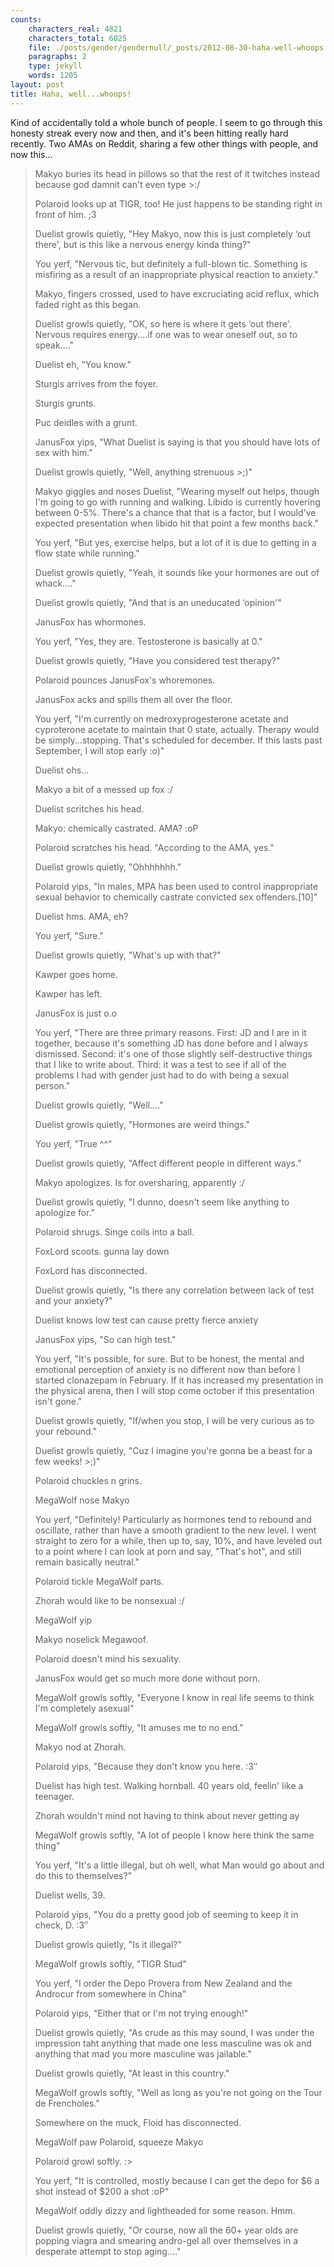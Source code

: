 ```yaml
---
counts:
    characters_real: 4821
    characters_total: 6025
    file: ./posts/gender/gendernull/_posts/2012-08-30-haha-well-whoops.markdown
    paragraphs: 2
    type: jekyll
    words: 1205
layout: post
title: Haha, well...whoops!
---
```


Kind of accidentally told a whole bunch of people.  I seem to go through this honesty streak every now and then, and it's been hitting really hard recently.  Two AMAs on Reddit, sharing a few other things with people, and now this...

> Makyo buries its head in pillows so that the rest of it twitches instead because god damnit can't even type >:/
> 
> Polaroid looks up at TIGR, too! He just happens to be standing right in front of him. ;3
> 
> Duelist growls quietly, "Hey Makyo, now this is just completely ‘out there', but is this like a nervous energy kinda thing?"
> 
> You yerf, "Nervous tic, but definitely a full-blown tic. Something is misfiring as a result of an inappropriate physical reaction to anxiety."
> 
> Makyo, fingers crossed, used to have excruciating acid reflux, which faded right as this began.
> 
> Duelist growls quietly, "OK, so here is where it gets ‘out there'. Nervous requires energy....if one was to wear oneself out, so to speak...."
> 
> Duelist eh, "You know."
> 
> Sturgis arrives from the foyer.
> 
> Sturgis grunts.
> 
> Puc deidles with a grunt.
> 
> JanusFox yips, "What Duelist is saying is that you should have lots of sex with him."
> 
> Duelist growls quietly, "Well, anything strenuous >;)"
> 
> Makyo giggles and noses Duelist, "Wearing myself out helps, though I'm going to go with running and walking. Libido is currently hovering between 0-5%. There's a chance that that is a factor, but I would've expected presentation when libido hit that point a few months back."
> 
> You yerf, "But yes, exercise helps, but a lot of it is due to getting in a flow state while running."
> 
> Duelist growls quietly, "Yeah, it sounds like your hormones are out of whack...."
> 
> Duelist growls quietly, "And that is an uneducated ‘opinion'"
> 
> JanusFox has whormones.
> 
> You yerf, "Yes, they are. Testosterone is basically at 0."
> 
> Duelist growls quietly, "Have you considered test therapy?"
> 
> Polaroid pounces JanusFox's whoremones.
> 
> JanusFox acks and spills them all over the floor.
> 
> You yerf, "I'm currently on medroxyprogesterone acetate and cyproterone acetate to maintain that 0 state, actually. Therapy would be simply...stopping. That's scheduled for december. If this lasts past September, I will stop early :o)"
> 
> Duelist ohs...
> 
> Makyo a bit of a messed up fox :/
> 
> Duelist scritches his head.
> 
> Makyo: chemically castrated. AMA? :oP
> 
> Polaroid scratches his head. "According to the AMA, yes."
> 
> Duelist growls quietly, "Ohhhhhhh."
> 
> Polaroid yips, "In males, MPA has been used to control inappropriate sexual behavior to chemically castrate convicted sex offenders.\[10\]"
> 
> Duelist hms. AMA, eh?
> 
> You yerf, "Sure."
> 
> Duelist growls quietly, "What's up with that?"
> 
> Kawper goes home.
> 
> Kawper has left.
> 
> JanusFox is just o.o
> 
> You yerf, "There are three primary reasons. First: JD and I are in it together, because it's something JD has done before and I always dismissed. Second: it's one of those slightly self-destructive things that I like to write about. Third: it was a test to see if all of the problems I had with gender just had to do with being a sexual person."
> 
> Duelist growls quietly, "Well...."
> 
> Duelist growls quietly, "Hormones are weird things."
> 
> You yerf, "True ^^"
> 
> Duelist growls quietly, "Affect different people in different ways."
> 
> Makyo apologizes. Is for oversharing, apparently :/
> 
> Duelist growls quietly, "I dunno, doesn't seem like anything to apologize for."
> 
> Polaroid shrugs. Singe coils into a ball.
> 
> FoxLord scoots. gunna lay down
> 
> FoxLord has disconnected.
> 
> Duelist growls quietly, "Is there any correlation between lack of test and your anxiety?"
> 
> Duelist knows low test can cause pretty fierce anxiety
> 
> JanusFox yips, "So can high test."
> 
> You yerf, "It's possible, for sure. But to be honest, the mental and emotional perception of anxiety is no different now than before I started clonazepam in February. If it has increased my presentation in the physical arena, then I will stop come october if this presentation isn't gone."
> 
> Duelist growls quietly, "If/when you stop, I will be very curious as to your rebound."
> 
> Duelist growls quietly, "Cuz I imagine you're gonna be a beast for a few weeks! >;)"
> 
> Polaroid chuckles n grins.
> 
> MegaWolf nose Makyo
> 
> You yerf, "Definitely! Particularly as hormones tend to rebound and oscillate, rather than have a smooth gradient to the new level. I went straight to zero for a while, then up to, say, 10%, and have leveled out to a point where I can look at porn and say, "That's hot", and still remain basically neutral."
> 
> Polaroid tickle MegaWolf parts.
> 
> Zhorah would like to be nonsexual :/
> 
> MegaWolf yip
> 
> Makyo noselick Megawoof.
> 
> Polaroid doesn't mind his sexuality.
> 
> JanusFox would get so much more done without porn.
> 
> MegaWolf growls softly, "Everyone I know in real life seems to think I'm completely asexual"
> 
> MegaWolf growls softly, "It amuses me to no end."
> 
> Makyo nod at Zhorah.
> 
> Polaroid yips, "Because they don't know you here. :3″
> 
> Duelist has high test. Walking hornball. 40 years old, feelin' like a teenager.
> 
> Zhorah wouldn't mind not having to think about never getting ay
> 
> MegaWolf growls softly, "A lot of people I know here think the same thing"
> 
> You yerf, "It's a little illegal, but oh well, what Man would go about and do this to themselves?"
> 
> Duelist wells, 39.
> 
> Polaroid yips, "You do a pretty good job of seeming to keep it in check, D. :3″
> 
> Duelist growls quietly, "Is it illegal?"
> 
> MegaWolf growls softly, "TIGR Stud"
> 
> You yerf, "I order the Depo Provera from New Zealand and the Androcur from somewhere in China"
> 
> Polaroid yips, "Either that or I'm not trying enough!"
> 
> Duelist growls quietly, "As crude as this may sound, I was under the impression taht anything that made one less masculine was ok and anything that mad you more masculine was jailable."
> 
> Duelist growls quietly, "At least in this country."
> 
> MegaWolf growls softly, "Well as long as you're not going on the Tour de Frencholes."
> 
> Somewhere on the muck, Floid has disconnected.
> 
> MegaWolf paw Polaroid, squeeze Makyo
> 
> Polaroid growl softly. :>
> 
> You yerf, "It is controlled, mostly because I can get the depo for $6 a shot instead of $200 a shot :oP"
> 
> MegaWolf oddly dizzy and lightheaded for some reason. Hmm.
> 
> Duelist growls quietly, "Or course, now all the 60+ year olds are popping viagra and smearing andro-gel all over themselves in a desperate attempt to stop aging...."
